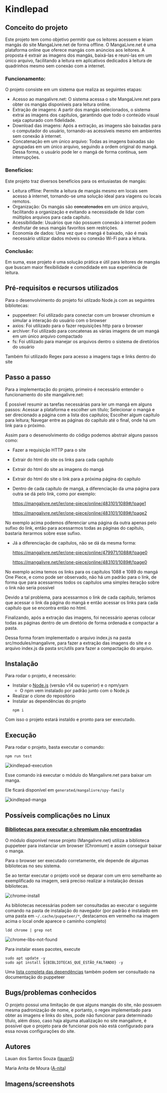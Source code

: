 # Kindlepad

## Conceito do projeto

Este projeto tem como objetivo permitir que os leitores acessem e leiam mangás do site MangaLivre.net de forma offline. O MangaLivre.net é uma plataforma online que oferece mangás com anúncios aos leitores. A proposta é extrair as imagens dos mangás, baixá-las e reuní-las em um único arquivo, facilitando a leitura em aplicativos dedicados à leitura de quadrinhos mesmo sem conexão com a internet.

### Funcionamento:
O projeto consiste em um sistema que realiza as seguintes etapas:
* Acesso ao mangalivre.net: O sistema acessa o site MangaLivre.net para obter os mangás disponíveis para leitura online.
* Extração de imagens: A partir dos mangás selecionados, o sistema extrai as imagens dos capítulos, garantindo que todo o conteúdo visual seja capturado com fidelidade.
* Download das imagens: Após a extração, as imagens são baixadas para o computador do usuário, tornando-as acessíveis mesmo em ambientes sem conexão à internet.
* Concatenação em um único arquivo: Todas as imagens baixadas são agrupadas em um único arquivo, seguindo a ordem original do mangá. Dessa forma, o usuário pode ler o mangá de forma contínua, sem interrupções.
### Benefícios:
Este projeto traz diversos benefícios para os entusiastas de mangás:
* Leitura offline: Permite a leitura de mangás mesmo em locais sem acesso à internet, tornando-se uma solução ideal para viagens ou locais remotos.
* Organização: Os mangás são ~~concatenados~~ em um único arquivo, facilitando a organização e evitando a necessidade de lidar com múltiplos arquivos para cada capítulo.
* Acessibilidade: Usuários que não possuem conexão à internet podem desfrutar de seus mangás favoritos sem restrições.
* Economia de dados: Uma vez que o mangá é baixado, não é mais necessário utilizar dados móveis ou conexão Wi-Fi para a leitura.
### Conclusão:
Em suma, esse projeto é uma solução prática e útil para leitores de mangás que buscam maior flexibilidade e comodidade em sua experiência de leitura.

  
## Pré-requisitos e recursos utilizados

Para o desenvolvimento do projeto foi utilzado Node.js com as seguintes bibliotecas:

* puppeeteer: Foi utilizado para conectar com um browser chromium e simular a interação do usuário com o browser
* axios: Foi utilizado para o  fazer requisições http para o browser
* archiver: Foi utilizado para concatenas as várias imagens de um mangá em um único arquivo compactado
* fs: Foi utilizado para manejar os arquivos dentro o sistema de diretórios do usuário

Também foi utilizado Regex para acesso a imagens tags e links dentro do site

  
## Passo a passo
Para a implementação do projeto, primeiro é necessário entender o funcionamento do site mangalivre.net:

É possível resumir as tarefas necessárias para ler um mangá em alguns passos: Acessar a plataforma e escolher um título; Selecionar o mangá e ser direcionado a página com a lista dos capitulos; Escolher algum capítulo para leitura; Navegar entre as páginas do capítulo até o final, onde há um link para o próximo.

Assim para o desenvolvimento do código podemos abstrair alguns passos como:
* Fazer a requisição HTTP para o site
* Extrair do html do site os links para cada capítulo
* Extrair do html do site as imagens do mangá
* Extrair do html do site o link para a próxima página do capítulo

* Dentro de cada capítulo de mangá, a diferenciação da uma página para outra se dá pelo link, como por exemplo:

  https://mangalivre.net/ler/one-piece/online/483101/1089#/!page1

  https://mangalivre.net/ler/one-piece/online/483101/1089#/!page2

No exemplo acima podemos diferenciar uma página da outra apenas pelo sufixo do link, então para acessarmos todas as páginas do capítulo, bastaria iterarmos sobre esse sufixo.

* Já a diferenciação de capítulos, não se dá da mesma forma:

  https://mangalivre.net/ler/one-piece/online/479971/1088#/!page0

  https://mangalivre.net/ler/one-piece/online/483101/1089#/!page0

No exemplo acima temos os links para os capítulos 1088 e 1089 do mangá One Piece, e como pode ser observado, não há um padrão para o link, de forma que para acessarmos todos os capítulos uma simples iteração sobre o link não seria possível

Devido a tal problema, para acessarmos o link de cada capítulo, teríamos que acessar o link da página do mangá e então acessar os links para cada capítulo que se encontra então no html.

Finalizando, após a extração das imagens, foi necessário apenas colocar todas as páginas dentro de um diretório de forma ordenada e compactar a pasta.

Dessa forma foram implementado o arquivo index.js na pasta src/modules/mangalivre, para fazer a extração das imagens do site e o arquivo index.js da pasta src/utils para fazer a compactação do arquivo.


## Instalação

Para rodar o projeto, é necessário:

- Instalar o [Node.js](https://nodejs.org/en/download) (versão v14 ou superior) e o npm/yarn
  - O npm vem instalado por padrão junto com o Node.js
- Realizar o clone do repositório
- Instalar as dependências do projeto
  ```
  npm i
  ```

Com isso o projeto estará instaldo e pronto para ser executado.

## Execução

Para rodar o projeto, basta executar o comando:
```
npm run test
```

![kindlepad-execution](./images/kindlepad-execution.png)

Esse comando irá executar o módulo do Mangalivre.net para baixar um manga.

Ele ficará disponível em `generated/mangalivre/spy-family`

![kindlepad-manga](./images/kindlepad-manga.png)

## Possíveis complicações no Linux

### [Bibliotecas para executar o chromium não encontradas](https://github.com/puppeteer/puppeteer/blob/main/docs/troubleshooting.md#chrome-doesnt-launch-on-linux)

O módulo disponível nesse projeto (Mangalivre.net) utiliza a biblioteca puppeteer para instanciar um browser (Chromium) e assim conseguir baixar o manga.

Para o browser ser executado corretamente, ele depende de algumas bibliotecas no seu sistema.

Se ao tentar executar o projeto você se deparar com um erro semelhante ao exemplificado na imagem, será preciso realizar a instalação dessas bibliotecas.

![chrome-install](./images/chrome-install.png)

As bibliotecas necessárias podem ser consultadas ao executar o seguinte comando na pasta de instalação do navegador (por padrão é instalado em uma pasta em `~/.cache/puppeteer/*`, destacamos em vermelho na imagem acima o local onde aparece o caminho completo)

```
ldd chrome | grep not
```

![chrome-libs-not-found](./images/chrome-libs-not-found.png)

Para instalar esses pacotes, execute
```
sudo apt update -y
sudo apt install ${BIBLIOTECAS_QUE_ESTÃO_FALTANDO} -y
```

Uma [lista completa das dependências](https://github.com/puppeteer/puppeteer/blob/main/docs/troubleshooting.md#chrome-doesnt-launch-on-linux) também podem ser consultado na documentação do puppeteer


## Bugs/problemas conhecidos
O projeto possui uma limitação de que alguns mangás do site, não possuem mesma padronização de nome, e portanto, o regex implementado para obter as imagens e links do sites, pode não funcionar para determinado título, além disso, caso haja alguma atualização no site mangalivre, é possível que o projeto para de funcionar pois não está configurado para essa novas configurações do site.

## Autores
Lauan dos Santos Souza ([lauanS](https://github.com/lauanS))

Maria Anita de Moura ([A-nita](https://github.com/A-nita))

## Imagens/screenshots

